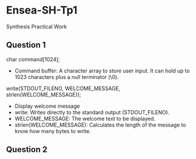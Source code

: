 # Ensea-SH-Tp1
Synthesis Practical Work

## Question 1
char command[1024];
  - Command buffer: A character array to store user input. It can hold up to 1023 characters plus a null terminator (\0).


write(STDOUT_FILENO, WELCOME_MESSAGE, strlen(WELCOME_MESSAGE));
  - Display welcome message
  - write: Writes directly to the standard output (STDOUT_FILENO).
  - WELCOME_MESSAGE: The welcome text to be displayed.
  - strlen(WELCOME_MESSAGE): Calculates the length of the message to know how many bytes to write.


## Question 2
